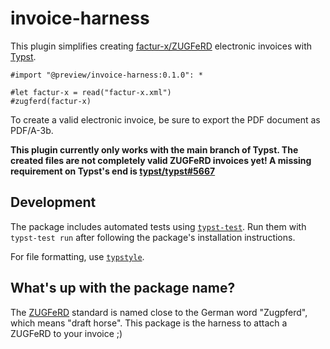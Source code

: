 # invoice-harness

This plugin simplifies creating [factur-x/ZUGFeRD][factur-x] electronic invoices with [Typst].

```typst
#import "@preview/invoice-harness:0.1.0": *

#let factur-x = read("factur-x.xml")
#zugferd(factur-x)
```

To create a valid electronic invoice, be sure to export the PDF document as PDF/A-3b.

**This plugin currently only works with the main branch of Typst. The created files are not completely valid ZUGFeRD invoices yet! A missing requirement on Typst's end is [typst/typst#5667]**

## Development

The package includes automated tests using [`typst-test`][typst-test]. Run them with `typst-test run` after following
the package's installation instructions.

For file formatting, use [`typstyle`][typstyle].

## What's up with the package name?

The [ZUGFeRD][factur-x] standard is named close to the German word "Zugpferd", which means "draft horse". This package is the harness to attach a ZUGFeRD to your invoice ;)


[Typst]: https://typst.app/
[factur-x]: https://fnfe-mpe.org/factur-x/factur-x_en/
[typst/typst#5667]: https://github.com/typst/typst/issues/5667
[typst-test]: https://github.com/tingerrr/typst-test
[typstyle]: https://github.com/Enter-tainer/typstyle

